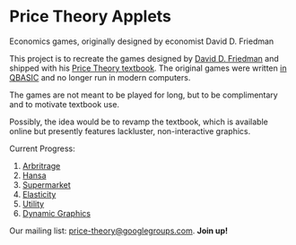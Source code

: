 # Price Theory Applets
Economics games, originally designed by economist David D. Friedman

This project is to recreate the games designed by [David D. Friedman](https://en.wikipedia.org/wiki/David_D._Friedman) and shipped with his [Price Theory textbook](http://www.daviddfriedman.com/Academic/Price_Theory/PThy_ToC.html). The original games were written [in QBASIC](http://www.daviddfriedman.com/Living_Paper/living_paper.htm) and no longer run in modern computers.

The games are not meant to be played for long, but to be complimentary and to motivate textbook use.

Possibly, the idea would be to revamp the textbook, which is available online but presently features lackluster, non-interactive graphics.

Current Progress:

1. [Arbritrage](https://github.com/price-theory/applets/wiki/Arbritrage)
2. [Hansa](https://github.com/price-theory/applets/wiki/Hansa)
3. [Supermarket](https://github.com/price-theory/applets/wiki/Supermarket)
4. [Elasticity](https://github.com/price-theory/applets/wiki/Elasticity)
5. [Utility](https://github.com/price-theory/applets/wiki/Utility)
6. [Dynamic Graphics](https://github.com/price-theory/applets/wiki/Dynamic%20Graphics)

Our mailing list: [price-theory@googlegroups.com](https://groups.google.com/d/forum/price-theory). **Join up!**
